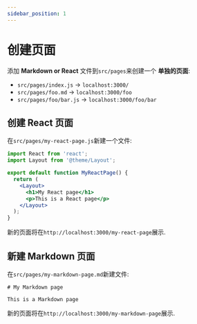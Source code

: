```yaml
---
sidebar_position: 1
---
```


# 创建页面

添加 **Markdown or React** 文件到`src/pages`来创建一个 **单独的页面**:

- `src/pages/index.js` -> `localhost:3000/`
- `src/pages/foo.md` -> `localhost:3000/foo`
- `src/pages/foo/bar.js` -> `localhost:3000/foo/bar`

## 创建 React 页面

在`src/pages/my-react-page.js`新建一个文件:

```jsx title="src/pages/my-react-page.js"
import React from 'react';
import Layout from '@theme/Layout';

export default function MyReactPage() {
  return (
    <Layout>
      <h1>My React page</h1>
      <p>This is a React page</p>
    </Layout>
  );
}
```

新的页面将在`http://localhost:3000/my-react-page`展示.

## 新建 Markdown 页面

在`src/pages/my-markdown-page.md`新建文件:

```mdx title="src/pages/my-markdown-page.md"
# My Markdown page

This is a Markdown page
```

新的页面将在`http://localhost:3000/my-markdown-page`展示.
